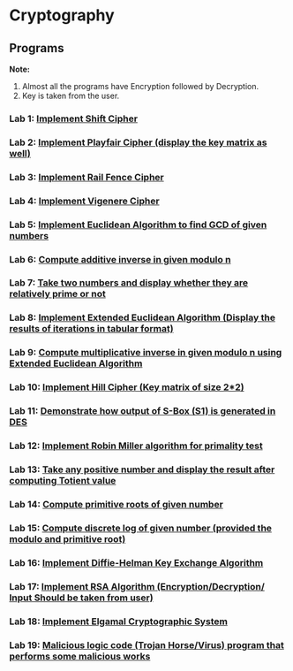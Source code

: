 # Cryptography

## Programs

**Note:**

1. Almost all the programs have Encryption followed by Decryption.
2. Key is taken from the user.

### Lab 1: [Implement Shift Cipher](./1_Shift_cipher.cpp)

### Lab 2: [Implement Playfair Cipher (display the key matrix as well)](./2_Playfair.cpp)

### Lab 3: [Implement Rail Fence Cipher](./3_Rail_fence.cpp)

### Lab 4: [Implement Vigenere Cipher](./4_Vigenere.cpp)

### Lab 5: [Implement Euclidean Algorithm to find GCD of given numbers](./5_Euclidean.cpp)

### Lab 6: [Compute additive inverse in given modulo n](./6_Additive_inverse.cpp)

### Lab 7: [Take two numbers and display whether they are relatively prime or not](./7_Relatively_prime.cpp)

### Lab 8: [Implement Extended Euclidean Algorithm (Display the results of iterations in tabular format)](./8_Extended_Euclidean.cpp)

### Lab 9: [Compute multiplicative inverse in given modulo n using Extended Euclidean Algorithm](./9_Multiplicative_inverse.cpp)

### Lab 10: [Implement Hill Cipher (Key matrix of size 2\*2)](./10_Hill_cipher.cpp)

### Lab 11: [Demonstrate how output of S-Box (S1) is generated in DES](./11_Sbox_S1_des.cpp)

### Lab 12: [Implement Robin Miller algorithm for primality test](./12_Robin_miller.cpp)

### Lab 13: [Take any positive number and display the result after computing Totient value](./13_Totient_value.cpp)

### Lab 14: [Compute primitive roots of given number](./14_Primitive_root.cpp)

### Lab 15: [Compute discrete log of given number (provided the modulo and primitive root)](./15_Discrete_log.cpp)

### Lab 16: [Implement Diffie-Helman Key Exchange Algorithm](./16_Diffie_Helman.cpp)

### Lab 17: [Implement RSA Algorithm (Encryption/Decryption/ Input Should be taken from user)](./17_RSA.cpp)

### Lab 18: [Implement Elgamal Cryptographic System](./18_Elgamal.cpp)

### Lab 19: [Malicious logic code (Trojan Horse/Virus) program that performs some malicious works](./19_Trojan.cpp)

